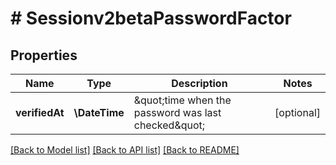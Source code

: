 # # Sessionv2betaPasswordFactor

## Properties

Name | Type | Description | Notes
------------ | ------------- | ------------- | -------------
**verifiedAt** | **\DateTime** | \&quot;time when the password was last checked\&quot; | [optional]

[[Back to Model list]](../../README.md#models) [[Back to API list]](../../README.md#endpoints) [[Back to README]](../../README.md)
